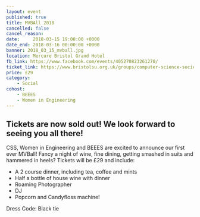 ```yaml
---
layout: event
published: true
title: MVBAll 2018
cancelled: false
cancel_reason:
date:     2018-03-15 19:00:00 +0000
date_end: 2018-03-16 00:00:00 +0000
banner: 2018_03_15_mvball.jpg
location: Mercure Bristol Grand Hotel
fb_link: https://www.facebook.com/events/405270823261270/
ticket_link: https://www.bristolsu.org.uk/groups/computer-science-society/events/mvball-2018
price: £29
category:
    - Social
cohost:
    - BEEES
    - Women in Engineering
---
```


Tickets are now sold out! We look forward to seeing you all there!
-----------------------------
CSS, Women in Engineering and BEEES are excited to announce our first ever MVBall!
Fancy a night of wine, fine dining, getting smashed in suits and hammered in heels?
Tickets will be £29 and include:
- A 2 course dinner, including tea, coffee and mints
- Half a bottle of house wine with dinner
- Roaming Photographer
- DJ
- Popcorn and Candyfloss machine!

Dress Code: Black tie
